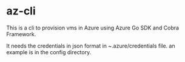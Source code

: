 # az-cli

This is a cli to provision vms in Azure using Azure Go SDK and Cobra Framework.

It needs the credentials in json format in ~.azure/credentials file. an example is in the config directory.
